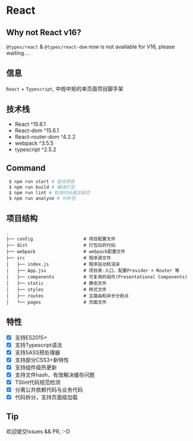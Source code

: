 # React

## Why not React v16?
`@types/react` & `@types/react-dom` now is not available for V16, please waiting....

## 信息
`React` + `Typescript`, 中规中矩的单页面项目脚手架

## 技术栈
* React ^15.6.1
* React-dom ^15.6.1
* React-router-dom ^4.2.2
* webpack ^3.5.5
* typescript ^2.5.2

## Command
```bash
 $ npm run start # 启动项目
 $ npm run build # 编译打包
 $ npm run lint # 检测代码语法规范
 $ npm run analyse # 分析包
```
## 项目结构
```
.
├── config                   # 项目配置文件
├── dist                     # 打包后的代码
├── webpack                  # webpack配置文件
├── src                      # 程序源文件
│   ├── index.js             # 程序启动和渲染
|   ├── App.jsx              # 项目真·入口，配置Provider + Router 等
│   ├── components           # 可复用的组件(Presentational Components)
│   ├── static               # 静态文件
│   ├── styles               # 样式文件
│   ├── routes               # 主路由和异步分割点
│   └── pages                # 页面文件
```

## 特性
- [x] 支持ES2015+
- [x] 支持Typescript语法
- [x] 支持SASS预处理器
- [x] 支持部分CSS3+新特性
- [x] 支持组件级热更新
- [x] 支持文件hash，有效解决缓存问题
- [x] TSlint代码规范检测
- [x] 分离公共依赖代码与业务代码
- [x] 代码拆分，支持页面级加载

## Tip
欢迎提交Issues && PR, :-D